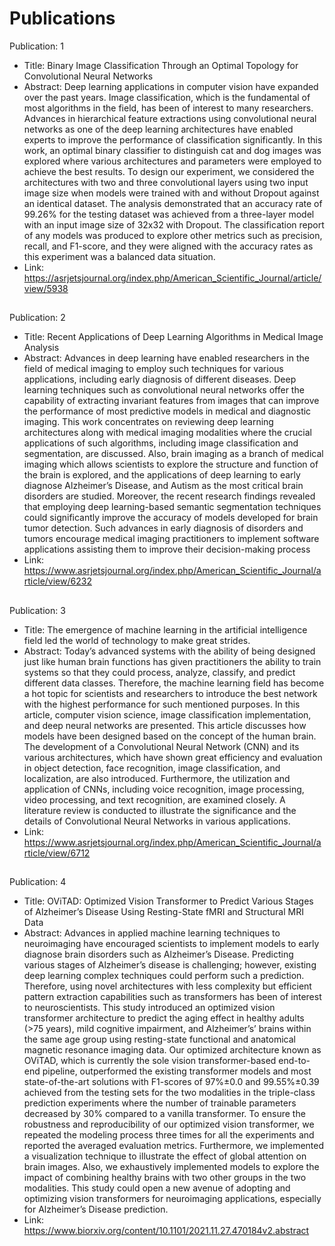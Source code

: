 # Publications
Publication: 1

* Title: Binary Image Classification Through an Optimal Topology for Convolutional Neural Networks
* Abstract: Deep learning applications in computer vision have expanded over the past years. Image classification, which is the fundamental of most algorithms in the field, has been of interest to many researchers. Advances in hierarchical feature extractions using convolutional neural networks as one of the deep learning architectures have enabled experts to improve the performance of classification significantly. In this work, an optimal binary classifier to distinguish cat and dog images was explored where various architectures and parameters were employed to achieve the best results. To design our experiment, we considered the architectures with two and three convolutional layers using two input image size when models were trained with and without Dropout against an identical dataset. The analysis demonstrated that an accuracy rate of 99.26% for the testing dataset was achieved from a three-layer model with an input image size of 32x32 with Dropout. The classification report of any models was produced to explore other metrics such as precision, recall, and F1-score, and they were aligned with the accuracy rates as this experiment was a balanced data situation.
* Link: https://asrjetsjournal.org/index.php/American_Scientific_Journal/article/view/5938
##
Publication: 2
* Title: Recent Applications of Deep Learning Algorithms in Medical Image Analysis
* Abstract: Advances in deep learning have enabled researchers in the field of medical imaging to employ such techniques for various applications, including early diagnosis of different diseases. Deep learning techniques such as convolutional neural networks offer the capability of extracting invariant features from images that can improve the performance of most predictive models in medical and diagnostic imaging. This work concentrates on reviewing deep learning architectures along with medical imaging modalities where the crucial applications of such algorithms, including image classification and segmentation, are discussed. Also, brain imaging as a branch of medical imaging which allows scientists to explore the structure and function of the brain is explored, and the applications of deep learning to early diagnose Alzheimer’s Disease, and Autism as the most critical brain disorders are studied. Moreover, the recent research findings revealed that employing deep learning-based semantic segmentation techniques could significantly improve the accuracy of models developed for brain tumor detection. Such advances in early diagnosis of disorders and tumors encourage medical imaging practitioners to implement software applications assisting them to improve their decision-making process
* Link: https://www.asrjetsjournal.org/index.php/American_Scientific_Journal/article/view/6232
##
Publication: 3
* Title: The emergence of machine learning in the artificial intelligence field led the world of technology to make great strides.
* Abstract: Today’s advanced systems with the ability of being designed just like human brain functions has given practitioners the ability to train systems so that they could process, analyze, classify, and predict different data classes. Therefore, the machine learning field has become a hot topic for scientists and researchers to introduce the best network with the highest performance for such mentioned purposes. In this article, computer vision science, image classification implementation, and deep neural networks are presented. This article discusses how models have been designed based on the concept of the human brain. The development of a Convolutional Neural Network (CNN) and its various architectures, which have shown great efficiency and evaluation in object detection, face recognition, image classification, and localization, are also introduced. Furthermore, the utilization and application of CNNs, including voice recognition, image processing, video processing, and text recognition, are examined closely. A literature review is conducted to illustrate the significance and the details of Convolutional Neural Networks in various applications.
* Link: https://www.asrjetsjournal.org/index.php/American_Scientific_Journal/article/view/6712
##
Publication: 4
* Title: OViTAD: Optimized Vision Transformer to Predict Various Stages of Alzheimer’s Disease Using Resting-State fMRI and Structural MRI Data
* Abstract: Advances in applied machine learning techniques to neuroimaging have encouraged scientists to implement models to early diagnose brain disorders such as Alzheimer’s Disease. Predicting various stages of Alzheimer’s disease is challenging; however, existing deep learning complex techniques could perform such a prediction. Therefore, using novel architectures with less complexity but efficient pattern extraction capabilities such as transformers has been of interest to neuroscientists. This study introduced an optimized vision transformer architecture to predict the aging effect in healthy adults (>75 years), mild cognitive impairment, and Alzheimer’s’ brains within the same age group using resting-state functional and anatomical magnetic resonance imaging data. Our optimized architecture known as OViTAD, which is currently the sole vision transformer-based end-to-end pipeline, outperformed the existing transformer models and most state-of-the-art solutions with F1-scores of 97%±0.0 and 99.55%±0.39 achieved from the testing sets for the two modalities in the triple-class prediction experiments where the number of trainable parameters decreased by 30% compared to a vanilla transformer. To ensure the robustness and reproducibility of our optimized vision transformer, we repeated the modeling process three times for all the experiments and reported the averaged evaluation metrics. Furthermore, we implemented a visualization technique to illustrate the effect of global attention on brain images. Also, we exhaustively implemented models to explore the impact of combining healthy brains with two other groups in the two modalities. This study could open a new avenue of adopting and optimizing vision transformers for neuroimaging applications, especially for Alzheimer’s Disease prediction.
* Link: https://www.biorxiv.org/content/10.1101/2021.11.27.470184v2.abstract
